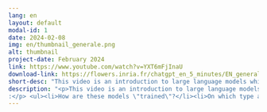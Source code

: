 ```yaml
---
lang: en
layout: default
modal-id: 1
date: 2024-02-08
img: en/thumbnail_generale.png
alt: thumbnail
project-date: February 2024
link: https://www.youtube.com/watch?v=YXT6mFjInaU
download-link: https://flowers.inria.fr/chatgpt_en_5_minutes/EN_generale.mov
short-desc: "This video is an introduction to large language models which are at the core of tools like ChatGPT or Bard."
description: "<p>This video is an introduction to large language models which are the basis for tools like ChatGPT or Bard. They are intended for the general public (for instance students and professors in middle and high school, and more generally anyone not accustomed to computer science or AI).<br/><br/> This is a 5-minute overview answering these questions:
:</p> <ul><li>How are these models \"trained\"?</li><li>On which type and amount of data are they trained, and what is the impact of the size of the training corpus?</li><li>Which types of tasks are they capable of doing, and how can we ask them to perform those tasks?</li><li>What are their main usages in society?</li><li>What are their limitations and biases? What social issues?</li><li>Which organizations develop these models? Are there \"open-sourced\" ones ?</li></ul>"
---
```

